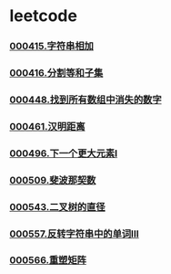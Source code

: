 # leetcode


### [](https://github.com/vjudge/leetcode/tree/master/000401-000600/)
### [000415.字符串相加](https://github.com/vjudge/leetcode/tree/master/000401-000600/000415.字符串相加)
### [000416.分割等和子集](https://github.com/vjudge/leetcode/tree/master/000401-000600/000416.分割等和子集)
### [](https://github.com/vjudge/leetcode/tree/master/000401-000600/)
### [](https://github.com/vjudge/leetcode/tree/master/000401-000600/)
### [000448.找到所有数组中消失的数字](https://github.com/vjudge/leetcode/tree/master/000401-000600/000448.找到所有数组中消失的数字)
### [](https://github.com/vjudge/leetcode/tree/master/000401-000600/)
### [000461.汉明距离](https://github.com/vjudge/leetcode/tree/master/000401-000600/000461.汉明距离)
### [](https://github.com/vjudge/leetcode/tree/master/000401-000600/)
### [](https://github.com/vjudge/leetcode/tree/master/000401-000600/)
### [000496.下一个更大元素I](https://github.com/vjudge/leetcode/tree/master/000401-000600/000496.下一个更大元素I)
### [](https://github.com/vjudge/leetcode/tree/master/000401-000600/)
### [](https://github.com/vjudge/leetcode/tree/master/000401-000600/)
### [000509.斐波那契数](https://github.com/vjudge/leetcode/tree/master/000401-000600/000509.斐波那契数)
### [](https://github.com/vjudge/leetcode/tree/master/000401-000600/)
### [000543.二叉树的直径](https://github.com/vjudge/leetcode/tree/master/000401-000600/000543.二叉树的直径)
### [](https://github.com/vjudge/leetcode/tree/master/000401-000600/)
### [000557.反转字符串中的单词III](https://github.com/vjudge/leetcode/tree/master/000401-000600/000557.反转字符串中的单词III)
### [](https://github.com/vjudge/leetcode/tree/master/000401-000600/)
### [000566.重塑矩阵](https://github.com/vjudge/leetcode/tree/master/000401-000600/000566.重塑矩阵)
### [](https://github.com/vjudge/leetcode/tree/master/000401-000600/)
